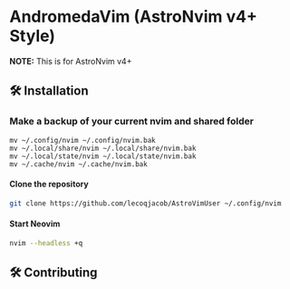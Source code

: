 # AndromedaVim (AstroNvim v4+ Style)

**NOTE:** This is for AstroNvim v4+

## 🛠️ Installation

### Make a backup of your current nvim and shared folder

```shell
mv ~/.config/nvim ~/.config/nvim.bak
mv ~/.local/share/nvim ~/.local/share/nvim.bak
mv ~/.local/state/nvim ~/.local/state/nvim.bak
mv ~/.cache/nvim ~/.cache/nvim.bak
```

#### Clone the repository

```sh
git clone https://github.com/lecoqjacob/AstroVimUser ~/.config/nvim
```

#### Start Neovim

```sh
nvim --headless +q
```

## 🛠️ Contributing
